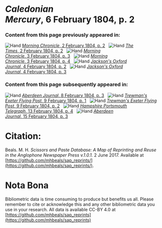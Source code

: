 # *Caledonian Mercury*, 6 February 1804, p. 2  
  
### Content from this page previously appeared in:  
![Hand](http://scissorsandpaste.net/wp-content/uploads/2017/06/smallhandpointer.png) [*Morning Chronicle*, 2 February 1804, p. 2](https://mhbeals.github.io/sap_html/Morning-Chronicle/Morning-Chronicle-2-February-1804-p-2)  
![Hand](http://scissorsandpaste.net/wp-content/uploads/2017/06/smallhandpointer.png) [*The Times*, 2 February 1804, p. 2](https://mhbeals.github.io/sap_html/The-Times/The-Times-2-February-1804-p-2)  
![Hand](http://scissorsandpaste.net/wp-content/uploads/2017/06/smallhandpointer.png) [*Morning Chronicle*, 3 February 1804, p. 3](https://mhbeals.github.io/sap_html/Morning-Chronicle/Morning-Chronicle-3-February-1804-p-3)  
![Hand](http://scissorsandpaste.net/wp-content/uploads/2017/06/smallhandpointer.png) [*Morning Chronicle*, 3 February 1804, p. 4](https://mhbeals.github.io/sap_html/Morning-Chronicle/Morning-Chronicle-3-February-1804-p-4)  
![Hand](http://scissorsandpaste.net/wp-content/uploads/2017/06/smallhandpointer.png) [*Jackson's Oxford Journal*, 4 February 1804, p. 2](https://mhbeals.github.io/sap_html/Jackson's-Oxford-Journal/Jackson's-Oxford-Journal-4-February-1804-p-2)  
![Hand](http://scissorsandpaste.net/wp-content/uploads/2017/06/smallhandpointer.png) [*Jackson's Oxford Journal*, 4 February 1804, p. 3](https://mhbeals.github.io/sap_html/Jackson's-Oxford-Journal/Jackson's-Oxford-Journal-4-February-1804-p-3)  
  
### Content from this page subsequently appeared in:  
![Hand](http://scissorsandpaste.net/wp-content/uploads/2017/06/smallhandpointer.png) [*Aberdeen Journal*, 8 February 1804, p. 3](https://mhbeals.github.io/sap_html/Aberdeen-Journal/Aberdeen-Journal-8-February-1804-p-3)  
![Hand](http://scissorsandpaste.net/wp-content/uploads/2017/06/smallhandpointer.png) [*Trewman's Exeter Flying Post*, 9 February 1804, p. 1](https://mhbeals.github.io/sap_html/Trewman's-Exeter-Flying-Post/Trewman's-Exeter-Flying-Post-9-February-1804-p-1)  
![Hand](http://scissorsandpaste.net/wp-content/uploads/2017/06/smallhandpointer.png) [*Trewman's Exeter Flying Post*, 9 February 1804, p. 2](https://mhbeals.github.io/sap_html/Trewman's-Exeter-Flying-Post/Trewman's-Exeter-Flying-Post-9-February-1804-p-2)  
![Hand](http://scissorsandpaste.net/wp-content/uploads/2017/06/smallhandpointer.png) [*Hampshire Portsmouth Telegraph*, 13 February 1804, p. 4](https://mhbeals.github.io/sap_html/Hampshire-Portsmouth-Telegraph/Hampshire-Portsmouth-Telegraph-13-February-1804-p-4)  
![Hand](http://scissorsandpaste.net/wp-content/uploads/2017/06/smallhandpointer.png) [*Aberdeen Journal*, 15 February 1804, p. 3](https://mhbeals.github.io/sap_html/Aberdeen-Journal/Aberdeen-Journal-15-February-1804-p-3)  


# Citation: 

Beals. M. H. *Scissors and Paste Database: A Map of Reprinting and Reuse in the Anglophone Newspaper Press v.1.0.1.* 2 June 2017. Available at [https://github.com/mhbeals/sap_reprints/](https://github.com/mhbeals/sap_reprints/). 

# Nota Bona

Bibliometric data is time consuming to produce but benefits us all. Please remember to cite or acknowledge this and any other bibliometric data you use in your research. All data is available CC-BY 4.0 at [https://github.com/mhbeals/sap_reprints](https://github.com/mhbeals/sap_reprints)